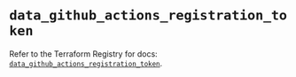 # `data_github_actions_registration_token`

Refer to the Terraform Registry for docs: [`data_github_actions_registration_token`](https://registry.terraform.io/providers/integrations/github/6.0.0/docs/data-sources/actions_registration_token).
